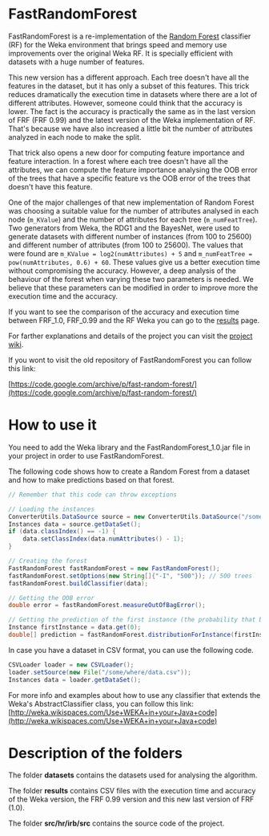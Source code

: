 # FastRandomForest

FastRandomForest is a re-implementation of the [Random Forest](https://www.stat.berkeley.edu/~breiman/RandomForests/cc_home.htm) 
classifier (RF) for the Weka environment that brings speed and memory use improvements over the original Weka RF.
It is specially efficient with datasets with a huge number of features.

This new version has a different approach. Each tree doesn't have all the features in the dataset, but it has
only a subset of this features. This trick reduces dramatically the execution time in datasets where there are
a lot of different attributes. However, someone could think that the accuracy is lower. The fact is the accuracy
is practically the same as in the last version of FRF (FRF 0.99) and the latest version of the Weka implementation
of RF. That's because we have also increased a little bit the number of attributes analyzed in each node to
make the split.

That trick also opens a new door for computing feature importance and feature interaction. In a forest where
each tree doesn't have all the attributes, we can compute the feature importance analysing the OOB error of 
the trees that have a specific feature vs the OOB error of the trees that doesn't have this feature.

One of the major challenges of that new implementation of Random Forest was choosing a suitable value for the
number of attributes analysed in each node (`m_KValue`) and the number of attributes for each tree 
(`m_numFeatTree`). Two generators from Weka, the RDG1 and the BayesNet, were used to generate datasets with
different number of instances (from 100 to 25600) and different number of attributes (from 100 to 25600).
The values that were found are `m_KValue = log2(numAttributes) + 5` and 
`m_numFeatTree = pow(numAttributes, 0.6) + 60`. These values give us a better execution time without compromising
the accuracy. However, a deep analysis of the behaviour of the forest when varying these two parameters is
needed. We believe that these parameters can be modified in order to improve more the execution time and the
accuracy.

If you want to see the comparison of the accuracy and execution time between FRF_1.0, FRF_0.99 and the RF Weka you can
go to the [results](https://github.com/jordipiqueselles/FastRandomForest/wiki/Results) page.

For farther explanations and details of the project you can visit the 
[project wiki](https://github.com/jordipiqueselles/FastRandomForest/wiki).

If you wont to visit the old repository of FastRandomForest you can follow this link:

[https://code.google.com/archive/p/fast-random-forest/](https://code.google.com/archive/p/fast-random-forest/)

# How to use it

You need to add the Weka library and the FastRandomForest_1.0.jar file in your project in order to use FastRandomForest.

The following code shows how to create a Random Forest from a dataset and how to make predictions based on that 
forest.

```java
// Remember that this code can throw exceptions

// Loading the instances
ConverterUtils.DataSource source = new ConverterUtils.DataSource("/some/where/data.arff");
Instances data = source.getDataSet();
if (data.classIndex() == -1) {
    data.setClassIndex(data.numAttributes() - 1);
}

// Creating the forest
FastRandomForest fastRandomForest = new FastRandomForest();
fastRandomForest.setOptions(new String[]{"-I", "500"}); // 500 trees
fastRandomForest.buildClassifier(data);

// Getting the OOB error
double error = fastRandomForest.measureOutOfBagError();

// Getting the prediction of the first instance (the probability that belongs to a certain class)
Instance firstInstance = data.get(0);
double[] prediction = fastRandomForest.distributionForInstance(firstInstance);
```

In case you have a dataset in CSV format, you can use the following code.

```java
CSVLoader loader = new CSVLoader();
loader.setSource(new File("/some/where/data.csv"));
Instances data = loader.getDataSet();
```

For more info and examples about how to use any classifier that extends the Weka's AbstractClassifier class,
you can follow this link: 
[http://weka.wikispaces.com/Use+WEKA+in+your+Java+code](http://weka.wikispaces.com/Use+WEKA+in+your+Java+code)

# Description of the folders

The folder **datasets** contains the datasets used for analysing the algorithm.

The folder **results** contains CSV files with the execution time and accuracy of the Weka version, 
the FRF 0.99 version and this new last version of FRF (1.0).

The folder **src/hr/irb/src** contains the source code of the project.

